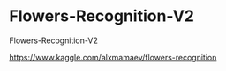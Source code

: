# Flowers-Recognition-V2
Flowers-Recognition-V2


https://www.kaggle.com/alxmamaev/flowers-recognition

